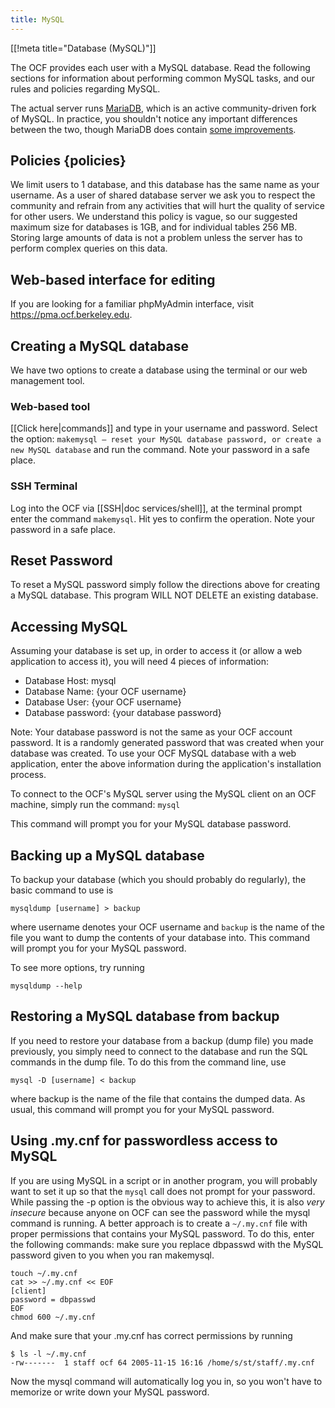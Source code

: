 ```yaml
---
title: MySQL
---
```


[[!meta title="Database (MySQL)"]]

The OCF provides each user with a MySQL database. Read the following sections
for information about performing common MySQL tasks, and our rules and policies
regarding MySQL.

The actual server runs [MariaDB](https://mariadb.org/), which is an
active community-driven fork of MySQL. In practice, you shouldn't notice any
important differences between the two, though MariaDB does contain [some
improvements](https://mariadb.com/kb/en/mariadb/mariadb-vs-mysql-features/).

## Policies {policies}

We limit users to 1 database, and this database has the same name as your
username. As a user of shared database server we ask you to respect the
community and refrain from any activities that will hurt the quality of service
for other users. We understand this policy is vague, so our suggested maximum
size for databases is 1GB, and for individual tables 256 MB. Storing large
amounts of data is not a problem unless the server has to perform complex
queries on this data.

## Web-based interface for editing

If you are looking for a familiar phpMyAdmin interface, visit
<https://pma.ocf.berkeley.edu>.

## Creating a MySQL database

We have two options to create a database using the terminal or our web
management tool.

### Web-based tool

[[Click here|commands]] and type in your username and password. Select the
option: `makemysql — reset your MySQL database password, or create a new MySQL database` and run the command. Note your password in a safe place.

### SSH Terminal

Log into the OCF via [[SSH|doc services/shell]], at the terminal prompt enter
the command `makemysql`. Hit yes to confirm the operation. Note your password
in a safe place.

## Reset Password

To reset a MySQL password simply follow the directions above for creating a
MySQL database. This program WILL NOT DELETE an existing database.

## Accessing MySQL

Assuming your database is set up, in order to access it (or allow a web
application to access it), you will need 4 pieces of information:

- Database Host: mysql
- Database Name: {your OCF username}
- Database User: {your OCF username}
- Database password: {your database password}

Note: Your database password is not the same as your OCF account password. It
is a randomly generated password that was created when your database was
created. To use your OCF MySQL database with a web application, enter the above
information during the application's installation process.

To connect to the OCF's MySQL server using the MySQL client on an OCF machine,
simply run the command: `mysql`

This command will prompt you for your MySQL database password.

## Backing up a MySQL database

To backup your database (which you should probably do regularly), the basic
command to use is

    mysqldump [username] > backup

where username denotes your OCF username and `backup` is the name of the file
you want to dump the contents of your database into. This command will prompt
you for your MySQL password.

To see more options, try running

    mysqldump --help

## Restoring a MySQL database from backup

If you need to restore your database from a backup (dump file) you made
previously, you simply need to connect to the database and run the SQL commands
in the dump file. To do this from the command line, use

    mysql -D [username] < backup

where backup is the name of the file that contains the dumped data. As usual,
this command will prompt you for your MySQL password.

## Using .my.cnf for passwordless access to MySQL

If you are using MySQL in a script or in another program, you will probably
want to set it up so that the `mysql` call does not prompt for your password.
While passing the -p option is the obvious way to achieve this, it is also
_very insecure_ because anyone on OCF can see the password while the mysql
command is running. A better approach is to create a `~/.my.cnf` file with
proper permissions that contains your MySQL password. To do this, enter the
following commands: make sure you replace dbpasswd with the MySQL password
given to you when you ran makemysql.

    touch ~/.my.cnf
    cat >> ~/.my.cnf << EOF
    [client]
    password = dbpasswd
    EOF
    chmod 600 ~/.my.cnf

And make sure that your .my.cnf has correct permissions by running

    $ ls -l ~/.my.cnf
    -rw-------  1 staff ocf 64 2005-11-15 16:16 /home/s/st/staff/.my.cnf

Now the mysql command will automatically log you in, so you won't have to
memorize or write down your MySQL password.
